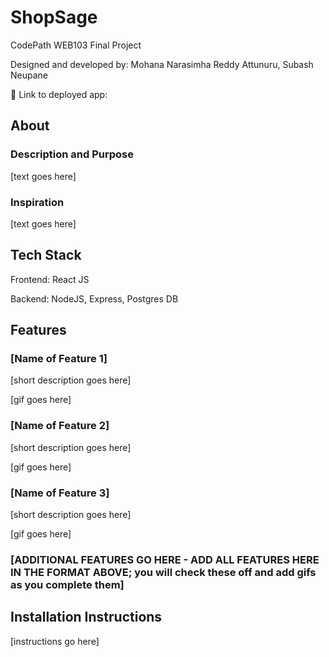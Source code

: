 # ShopSage

CodePath WEB103 Final Project

Designed and developed by: Mohana Narasimha Reddy Attunuru, Subash Neupane

🔗 Link to deployed app:

## About

### Description and Purpose

[text goes here]

### Inspiration

[text goes here]

## Tech Stack

Frontend: React JS

Backend: NodeJS, Express, Postgres DB

## Features

### [Name of Feature 1]

[short description goes here]

[gif goes here]

### [Name of Feature 2]

[short description goes here]

[gif goes here]

### [Name of Feature 3]

[short description goes here]

[gif goes here]

### [ADDITIONAL FEATURES GO HERE - ADD ALL FEATURES HERE IN THE FORMAT ABOVE; you will check these off and add gifs as you complete them]

## Installation Instructions

[instructions go here]

